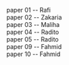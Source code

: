 paper 01 -- Rafi <br>
paper 02 -- Zakaria<br>
paper 03 -- Maliha<br>
paper 04 -- Radito<br>
paper 05 -- Radito<br>
paper 09 -- Fahmid<br>
paper 10 -- Fahmid<br>
